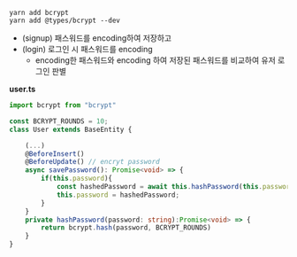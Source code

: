 ```
yarn add bcrypt
yarn add @types/bcrypt --dev
```
- (signup) 패스워드를 encoding하여 저장하고 
- (login) 로그인 시 패스워드를 encoding
	-  encoding한 패스워드와 encoding 하여 저장된 패스워드를 비교하여 유저 로그인 판별

**user.ts**
```typescript
import bcrypt from "bcrypt"

const BCRYPT_ROUNDS = 10;
class User extends BaseEntity {

	(...)
	@BeforeInsert()
	@BeforeUpdate() // encryt password
	async savePassword(): Promise<void> => {
		if(this.password){
			const hashedPassword = await this.hashPassword(this.password)
			this.password = hashedPassword;
		}
	}
	private hashPassword(password: string):Promise<void> => {
		return bcrypt.hash(password, BCRYPT_ROUNDS)
	}
}
```
<!--stackedit_data:
eyJoaXN0b3J5IjpbODI1Mjc0MDc5LDE0NDE0MzUyODksNjU0OD
U0Njg0LDIyOTM1OTUxMSwxNTgwMDE0MjE5LDE1OTkyNjUxNjZd
fQ==
-->